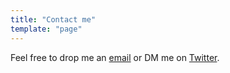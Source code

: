 ```yaml
---
title: "Contact me"
template: "page"
---
```


Feel free to drop me an [email](mailto:saurabhmisra.dev@gmail.com) or DM me on [Twitter](https://www.twitter.com/saurabh__misra).
